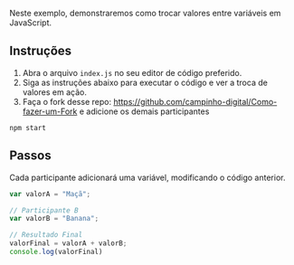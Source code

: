Neste exemplo, demonstraremos como trocar valores entre variáveis em JavaScript.

## Instruções

1. Abra o arquivo `index.js` no seu editor de código preferido.
2. Siga as instruções abaixo para executar o código e ver a troca de valores em ação.
3. Faça o fork desse repo: https://github.com/campinho-digital/Como-fazer-um-Fork e adicione os demais participantes 
   
 `npm start` 

## Passos

Cada participante adicionará uma variável, modificando o código anterior.

```javascript
var valorA = "Maçã";

// Participante B
var valorB = "Banana";

// Resultado Final
valorFinal = valorA + valorB;
console.log(valorFinal)
```
